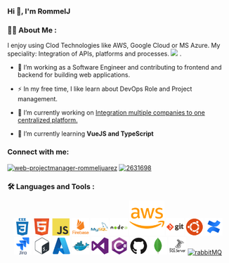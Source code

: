 ### Hi 👋, I'm RommelJ

<!--
**juarez9j/juarez9j** is a ✨ _special_ ✨ repository because its `README.md` (this file) appears on your GitHub profile.

Here are some ideas to get you started:

- 🔭 I’m currently working on ...
- 🌱 I’m currently learning ...
- 👯 I’m looking to collaborate on ...
- 🤔 I’m looking for help with ...
- 💬 Ask me about ...
- 📫 How to reach me: ...
- 😄 Pronouns: ...
- ⚡ Fun fact: ...
-->

### :man_technologist: About Me :

I enjoy using Clod Technologies like AWS, Google Cloud or MS Azure. My speciality: Integration of APIs, platforms and processes. <img src="https://media.giphy.com/media/WUlplcMpOCEmTGBtBW/giphy.gif" width="30"> .

- :telescope: I’m working as a Software Engineer and contributing to frontend and backend for building web applications.

- :zap: In my free time, I like learn about DevOps Role and Project management.


- 🔭 I’m currently working on [Integration multiple companies to one centralized platform.](https://puntofacil.com.ni)

- 🌱 I’m currently learning **VueJS and TypeScript**

<h3 align="left">Connect with me:</h3>
<p align="left">
<a href="https://linkedin.com/in/web-projectmanager-rommeljuarez" target="blank"><img align="center" src="https://raw.githubusercontent.com/rahuldkjain/github-profile-readme-generator/master/src/images/icons/Social/linked-in-alt.svg" alt="web-projectmanager-rommeljuarez" height="30" width="40" /></a>
<a href="https://stackoverflow.com/users/2631698" target="blank"><img align="center" src="https://raw.githubusercontent.com/rahuldkjain/github-profile-readme-generator/master/src/images/icons/Social/stack-overflow.svg" alt="2631698" height="30" width="40" /></a>
</p>

### :hammer_and_wrench: Languages and Tools :

<div align="center">

  <img src="https://github.com/devicons/devicon/blob/master/icons/css3/css3-plain-wordmark.svg"  title="CSS3" alt="CSS" width="40" height="40"/>

  <img src="https://github.com/devicons/devicon/blob/master/icons/html5/html5-original.svg" title="HTML5" alt="HTML" width="40" height="40"/>

  <img src="https://github.com/devicons/devicon/blob/master/icons/javascript/javascript-original.svg" title="JavaScript" alt="JavaScript" width="40" height="40"/>

  <img src="https://github.com/devicons/devicon/blob/master/icons/firebase/firebase-plain-wordmark.svg" title="Firebase" alt="Firebase" width="40" height="40"/>

  <img src="https://github.com/devicons/devicon/blob/master/icons/mysql/mysql-original-wordmark.svg" title="MySQL"  alt="MySQL" width="40" height="40"/>

  <img src="https://github.com/devicons/devicon/blob/master/icons/nodejs/nodejs-original-wordmark.svg" title="NodeJS" alt="NodeJS" width="40" height="40"/>

  <img src="https://github.com/devicons/devicon/blob/master/icons/amazonwebservices/amazonwebservices-plain-wordmark.svg" title="AWS" alt="AWS" width="80" height="80"/>

  <img src="https://github.com/devicons/devicon/blob/master/icons/git/git-original-wordmark.svg" title="Git" alt="Git" width="40" height="40"/>

  <img src="https://github.com/devicons/devicon/blob/master/icons/ubuntu/ubuntu-plain.svg" title="UBUNTU" alt="UBUNTU" width="40" height="40"/>

  <img src="https://github.com/devicons/devicon/blob/master/icons/confluence/confluence-original.svg" title="CONFLUENCE" alt="confluence" width="40" height="40"/>

  <img src="https://github.com/devicons/devicon/blob/master/icons/jira/jira-original-wordmark.svg" title="JIRA" alt="JIRA" width="40" height="40"/>

  <img src="https://github.com/devicons/devicon/blob/master/icons/bash/bash-plain.svg" title="bash" alt="bash" width="40" height="40"/>

  <img src="https://github.com/devicons/devicon/blob/master/icons/azure/azure-original.svg" title="Azure" alt="Azure" width="40" height="40"/>

  <img src="https://github.com/devicons/devicon/blob/master/icons/docker/docker-original.svg" title="Docker" alt="docker" width="40" height="40"/>

  <img src="https://github.com/devicons/devicon/blob/master/icons/visualstudio/visualstudio-plain.svg" title="VisualStudio" alt="visualstudio" width="40" height="40"/>

  <img src="https://github.com/devicons/devicon/blob/master/icons/csharp/csharp-original.svg" title="CSharp" alt="csharp" width="40" height="40"/>

  <img src="https://github.com/devicons/devicon/blob/master/icons/github/github-original.svg" title="github" alt="github" width="40" height="40"/>

  <img src="https://github.com/devicons/devicon/blob/master/icons/mongodb/mongodb-original.svg" title="MongoDB" alt="MongoDB" width="40" height="40"/>

  <img src="https://github.com/devicons/devicon/blob/master/icons/microsoftsqlserver/microsoftsqlserver-plain-wordmark.svg" title="MSsql" alt="MSsql" width="40" height="40"/>

  <a href="https://www.rabbitmq.com" target="_blank" rel="noreferrer"> 
  <img src="https://www.vectorlogo.zone/logos/rabbitmq/rabbitmq-icon.svg" alt="rabbitMQ" width="40" height="40"/> </a>

</div>
